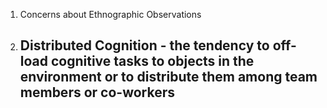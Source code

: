 1. Concerns about Ethnographic Observations
2. Distributed Cognition - the tendency to off-load cognitive tasks to objects in the environment or to distribute them among team members or co-workers
	- 